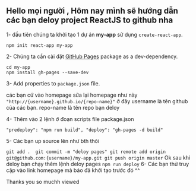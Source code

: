## Hello mọi người , Hôm nay mình sẽ hướng dẫn các bạn deloy project ReactJS to github nha

1- đầu tiên chúng ta khởi tạo 1 dự án **my-app** sử dụng `create-react-app`.

```npm init react-app my-app```

2- Chúng ta cần cài đặt [GitHub Pages](https://www.npmjs.com/package/gh-pages) package as a dev-dependency.

```
cd my-app
npm install gh-pages --save-dev
```
3- Add properties to `package.json` file.

các bạn cứ vào homepage sửa lại homepage như này
`"http://{username}.github.io/{repo-name}"`
ở đây username là tên github của các bạn.
repo-name là tên repo bạn deloy

4- Thêm vào 2 lệnh ở đoạn scripts file package.json

`
"predeploy": "npm run build",
"deploy": "gh-pages -d build"
`

5- Các bạn up source lên như bth thôi

`
    git add . 
    git commit -m "deloy pages"
    git remote add origin git@github.com:{username}/my-app.git
    git push origin master
`
Ok sau khi deloy bạn chạy thêm lệnh deloy pages
`
    npm run deploy
`
6- Các bạn thử truy cập vào link homepage mà bảo đã khởi tạo trước đó ^^

Thanks you so muchh viewed